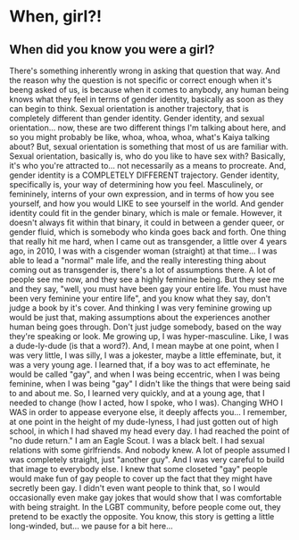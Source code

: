 # When, girl?!

## When did you know you were a girl?

There's something inherently wrong in asking that question that way.
And the reason why the question is not specific or correct enough when it's beeng asked of us, is because when it comes to anybody, any human being knows what they feel in terms of gender identity, basically as soon as they can begin to think. Sexual orientation is another trajectory, that is completely different than gender identity. Gender identity, and sexual orientation... now, these are two different things I'm talking about here, and so you might probably be like, whoa, whoa, whoa, what's Kaiya talking about? But, sexual orientation is something that most of us are familiar with.  Sexual orientation, basically is,  who do you like to have sex with? Basically, it's who you're attracted to... not necessarily as a means to procreate. And, gender identity is a COMPLETELY DIFFERENT trajectory. Gender identity, specifically is, your way of determining how you feel. Masculinely, or femininely, interns of your own expression, and in terms of how you see yourself, and how you would LIKE to see yourself in the world. And gender identity could fit in the gender binary, which is male or female. However, it doesn't always fit within that binary, it could in between a gender queer, or gender fluid, which is somebody who kinda goes back and forth. One thing that really hit me hard, when I came out as transgender, a little over 4 years ago, in 2010, I was with a cisgender woman (straight) at that time...  I was able to lead a "normal" male life, and the really interesting thing about coming out as transgender is, there's a lot of assumptions there. A lot of people see me now, and they see a highly feminine being. But they see me and they say, "well, you must have been gay your entire life. You must have been very feminine your entire life", and you know what they say, don't judge a book by it's cover. And thinking I was very feminine growing up would be just that, making assumptions about the experiences another human being goes through. Don't just judge somebody, based on the way they're speaking or look. Me growing up, I was hyper-masculine. Like, I was a dude-ly-dude (is that a word?). And, I mean maybe at one point, when I was very little, I was silly, I was a jokester, maybe a little effeminate, but, it was a very young age. I learned that, if a boy was to act effeminate, he would be called "gay", and when I was being eccentric, when I was being feminine, when I was being "gay" I didn't like the things that were being said to and about me. So, I learned very quickly, and at a young age, that I needed to change (how I acted, how I spoke, who I was). Changing WHO I WAS in order to appease everyone else, it deeply affects you... I remember, at one point in the height of my dude-lyness, I had just gotten out of high school, in which I had shaved my head every day. I had reached the point of "no dude return." I am an Eagle Scout. I was a black belt. I had sexual relations with some girlfriends. And nobody knew. A lot of people assumed I was completely straight, just "another guy". And I was very careful to build that image to everybody else. I knew that some closeted "gay" people would make fun of gay people to cover up the fact that they might have secretly been gay. I didn't even want people to think that, so I would occasionally even make gay jokes that would show that I was comfortable with being straight. In the LGBT community, before people come out, they pretend to be exactly the opposite. You know, this story is getting a little long-winded, but... we pause for a bit here...
